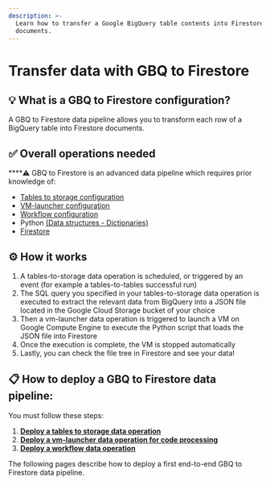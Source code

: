 ```yaml
---
description: >-
  Learn how to transfer a Google BigQuery table contents into Firestore
  documents.
---
```


# Transfer data with GBQ to Firestore

## :bulb: What is a GBQ to Firestore configuration?

A GBQ to Firestore data pipeline allows you to transform each row of a BigQuery table into Firestore documents.

## ✅ **Overall operations needed**

****:warning: GBQ to Firestore is an advanced data pipeline which requires prior knowledge of:

* [Tables to storage configuration](../export-data-with-tables-to-storage/table-to-storage-configuration-file-1.md)
* [VM-launcher configuration](../execute-code-processings-with-vm-launcher/process-code-with-vm-launcher/vm-launcher-code-processing-configuration-file.md)
* [Workflow configuration](../orchestrate-processings-with-workflow/workflow-configuration-file.md)
* Python [(Data structures - Dictionaries)](https://docs.python.org/3/tutorial/datastructures.html?highlight=dictionary#dictionaries)
* [Firestore](https://firebase.google.com/docs/firestore)

## ⚙️ How it works

1. A tables-to-storage data operation is scheduled, or triggered by an event (for example a tables-to-tables successful run)
2. The SQL query you specified in your tables-to-storage data operation is executed to extract the relevant data from BigQuery into a JSON file located in the Google Cloud Storage bucket of your choice
3. Then a vm-launcher data operation is triggered to launch a VM on Google Compute Engine to execute the Python script that loads the JSON file into Firestore
4. Once the execution is complete, the VM is stopped automatically
5. Lastly, you can check the file tree in Firestore and see your data!

## **📋 How to deploy a GBQ to Firestore data pipeline:**

You must follow these steps:

1. ****[**Deploy a tables to storage data operation**](https://docs.tailer.ai/data-pipeline-operations/export-data-with-tables-to-storage#how-to-deploy-a-table-to-storage-data-operation)****
2. ****[**Deploy a vm-launcher data operation for code processing**](https://docs.tailer.ai/data-pipeline-operations/execute-code-processings-with-vm-launcher/process-code-with-vm-launcher#how-to-deploy-a-vm-launcher-data-operation-for-code-processing)****
3. ****[**Deploy a workflow data operation**](../orchestrate-processings-with-workflow/workflow-configuration-file.md)****

The following pages describe how to deploy a first end-to-end GBQ to Firestore data pipeline.
